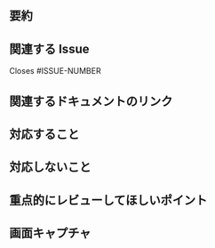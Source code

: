 ## 要約

## 関連する Issue

Closes #ISSUE-NUMBER

## 関連するドキュメントのリンク

## 対応すること

## 対応しないこと

## 重点的にレビューしてほしいポイント

## 画面キャプチャ

<!-- 画面に変更がある場合は静止画/動画を添付 -->
